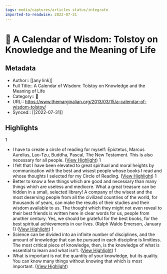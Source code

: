 ```yaml
---
tags: media/captures/articles status/integrate
imported-to-readwise: 2022-07-31
---
```

# 📰 A Calendar of Wisdom: Tolstoy on Knowledge and the Meaning of Life

## Metadata
- Author:: [[any link]]
- Full Title:: A Calendar of Wisdom: Tolstoy on Knowledge and the Meaning of Life
- Category:: 📰
- URL:: https://www.themarginalian.org/2013/03/15/a-calendar-of-wisdom-tolstoy/
- Synced:: [[2022-07-31]]

## Highlights
1
- I have to create a circle of reading for myself: Epictetus, Marcus Aurelius, Lao-Tzu, Buddha, Pascal, The New Testament. This is also necessary for all people. ([View Highlight](https://instapaper.com/read/1525981529/20244921))
1
- I felt that I have been elevated to great spiritual and moral heights by communication with the best and wisest people whose books I read and whose thoughts I selected for my Circle of Reading. ([View Highlight](https://instapaper.com/read/1525981529/20244928))
1
- Better to know a few things which are good and necessary than many things which are useless and mediocre.
  What a great treasure can be hidden in a small, selected library! A company of the wisest and the most deserving people from all the civilized countries of the world, for thousands of years, can make the results of their studies and their wisdom available to us. The thought which they might not even reveal to their best friends is written here in clear words for us, people from another century. Yes, we should be grateful for the best books, for the best spiritual achievements in our lives.
  (Ralph Waldo Emerson, January 1) ([View Highlight](https://instapaper.com/read/1525981529/20244961))
1
- Science can be divided into an infinite number of disciplines, and the amount of knowledge that can be pursued in each discipline is limitless. The most critical piece of knowledge, then, is the knowledge of what is essential to learn and what isn’t. ([View Highlight](https://instapaper.com/read/1525981529/20245119))
1
- What is important is not the quantity of your knowledge, but its quality. You can know many things without knowing that which is most important. ([View Highlight](https://instapaper.com/read/1525981529/20245128))
